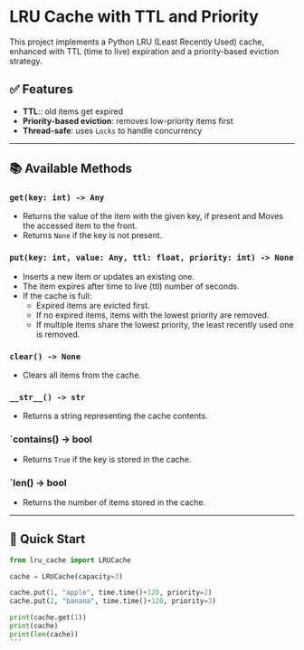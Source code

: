 # LRU Cache with TTL and Priority

This project implements a Python LRU (Least Recently Used) cache, enhanced with TTL (time to live) expiration and a priority-based eviction strategy.

## ✅ Features
- **TTL**:: old items get expired
- **Priority-based eviction**: removes low-priority items first
- **Thread-safe**: uses `Locks` to handle concurrency

---

## 📚 Available Methods

### `get(key: int) -> Any`
- Returns the value of the item with the given key, if present and  Moves the accessed item to the front.
- Returns `None` if the key is not present. 

### `put(key: int, value: Any, ttl: float, priority: int) -> None`
- Inserts a new item or updates an existing one.
- The item expires after time to live (ttl) number of seconds.
- If the cache is full:
  - Expired items are evicted first.
  - If no expired items, items with the lowest priority are removed.
  - If multiple items share the lowest priority, the least recently used one is removed.

### `clear() -> None`
- Clears all items from the cache.

### `__str__() -> str`
- Returns a string representing the cache contents.
### `__contains__() -> bool
- Returns `True` if the key is stored in the cache.

### `__len__() -> bool
- Returns the number of items stored in the cache.
---

## 🚀 Quick Start

```python
from lru_cache import LRUCache

cache = LRUCache(capacity=3)

cache.put(1, "apple", time.time()+120, priority=2)
cache.put(2, "banana", time.time()+120, priority=3)

print(cache.get(1))
print(cache)
print(len(cache))
´´´